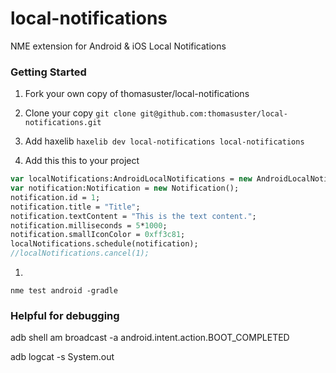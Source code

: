 # local-notifications

NME extension for Android & iOS Local Notifications

### Getting Started

1. Fork your own copy of thomasuster/local-notifications
1. Clone your copy
  ```git clone git@github.com:thomasuster/local-notifications.git```
1. Add haxelib
  ```haxelib dev local-notifications local-notifications```
  
1. Add this this to your project
  ```haxe
  var localNotifications:AndroidLocalNotifications = new AndroidLocalNotifications();
  var notification:Notification = new Notification();
  notification.id = 1;
  notification.title = "Title";
  notification.textContent = "This is the text content.";
  notification.milliseconds = 5*1000;
  notification.smallIconColor = 0xff3c81;
  localNotifications.schedule(notification);
  //localNotifications.cancel(1);
  ```
1. 
  ```nme test android -gradle```

### Helpful for debugging

adb shell am broadcast -a android.intent.action.BOOT_COMPLETED

adb logcat -s System.out